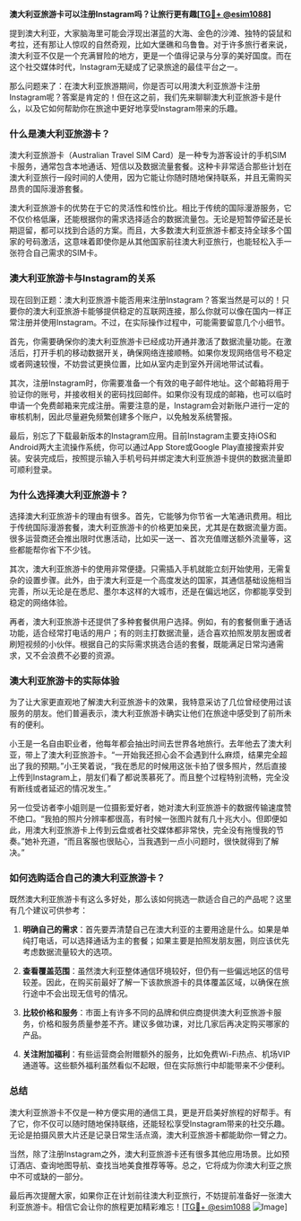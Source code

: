 **澳大利亚旅游卡可以注册Instagram吗？让旅行更有趣[[TG💪+ @esim1088](https://t.me/s/esim1088)]**

提到澳大利亚，大家脑海里可能会浮现出湛蓝的大海、金色的沙滩、独特的袋鼠和考拉，还有那让人惊叹的自然奇观，比如大堡礁和乌鲁鲁。对于许多旅行者来说，澳大利亚不仅是一个充满冒险的地方，更是一个值得记录与分享的美好国度。而在这个社交媒体时代，Instagram无疑成了记录旅途的最佳平台之一。

那么问题来了：在澳大利亚旅游期间，你是否可以用澳大利亚旅游卡注册Instagram呢？答案是肯定的！但在这之前，我们先来聊聊澳大利亚旅游卡是什么，以及它如何帮助你在旅途中更好地享受Instagram带来的乐趣。

### **什么是澳大利亚旅游卡？**

澳大利亚旅游卡（Australian Travel SIM Card）是一种专为游客设计的手机SIM卡服务，通常包含本地通话、短信以及数据流量套餐。这种卡非常适合那些计划在澳大利亚旅行一段时间的人使用，因为它能让你随时随地保持联系，并且无需购买昂贵的国际漫游套餐。

澳大利亚旅游卡的优势在于它的灵活性和性价比。相比于传统的国际漫游服务，它不仅价格低廉，还能根据你的需求选择适合的数据流量包。无论是短暂停留还是长期逗留，都可以找到合适的方案。而且，大多数澳大利亚旅游卡都支持全球多个国家的号码激活，这意味着即使你是从其他国家前往澳大利亚旅行，也能轻松入手一张符合自己需求的SIM卡。

### **澳大利亚旅游卡与Instagram的关系**

现在回到正题：澳大利亚旅游卡能否用来注册Instagram？答案当然是可以的！只要你的澳大利亚旅游卡能够提供稳定的互联网连接，那么你就可以像在国内一样正常注册并使用Instagram。不过，在实际操作过程中，可能需要留意几个小细节。

首先，你需要确保你的澳大利亚旅游卡已经成功开通并激活了数据流量功能。在激活后，打开手机的移动数据开关，确保网络连接顺畅。如果你发现网络信号不稳定或者网速较慢，不妨尝试更换位置，比如从室内走到室外开阔地带试试看。

其次，注册Instagram时，你需要准备一个有效的电子邮件地址。这个邮箱将用于验证你的账号，并接收相关的密码找回邮件。如果你没有现成的邮箱，也可以临时申请一个免费邮箱来完成注册。需要注意的是，Instagram会对新账户进行一定的审核机制，因此尽量避免频繁创建多个账户，以免触发系统警报。

最后，别忘了下载最新版本的Instagram应用。目前Instagram主要支持iOS和Android两大主流操作系统，你可以通过App Store或Google Play直接搜索并安装。安装完成后，按照提示输入手机号码并绑定澳大利亚旅游卡提供的数据流量即可顺利登录。

### **为什么选择澳大利亚旅游卡？**

选择澳大利亚旅游卡的理由有很多。首先，它能够为你节省一大笔通讯费用。相比于传统国际漫游套餐，澳大利亚旅游卡的价格更加亲民，尤其是在数据流量方面。很多运营商还会推出限时优惠活动，比如买一送一、首次充值赠送额外流量等，这些都能帮你省下不少钱。

其次，澳大利亚旅游卡的使用非常便捷。只需插入手机就能立刻开始使用，无需复杂的设置步骤。此外，由于澳大利亚是一个高度发达的国家，其通信基础设施相当完善，所以无论是在悉尼、墨尔本这样的大城市，还是在偏远地区，你都能享受到稳定的网络体验。

再者，澳大利亚旅游卡还提供了多种套餐供用户选择。例如，有的套餐侧重于通话功能，适合经常打电话的用户；有的则主打数据流量，适合喜欢拍照发朋友圈或者刷短视频的小伙伴。根据自己的实际需求挑选合适的套餐，既能满足日常沟通需求，又不会浪费不必要的资源。

### **澳大利亚旅游卡的实际体验**

为了让大家更直观地了解澳大利亚旅游卡的效果，我特意采访了几位曾经使用过该服务的朋友。他们普遍表示，澳大利亚旅游卡确实让他们在旅途中感受到了前所未有的便利。

小王是一名自由职业者，他每年都会抽出时间去世界各地旅行。去年他去了澳大利亚，带上了澳大利亚旅游卡。“一开始我还担心会不会遇到什么麻烦，结果完全超出了我的预期。”小王笑着说，“我在悉尼的时候用这张卡拍了很多照片，然后直接上传到Instagram上，朋友们看了都说羡慕死了。而且整个过程特别流畅，完全没有断线或者延迟的情况发生。”

另一位受访者李小姐则是一位摄影爱好者，她对澳大利亚旅游卡的数据传输速度赞不绝口。“我拍的照片分辨率都很高，有时候一张图片就有几十兆大小。但即便如此，用澳大利亚旅游卡上传到云盘或者社交媒体都非常快，完全没有拖慢我的节奏。”她补充道，“而且客服也很贴心，当我遇到一点小问题时，很快就得到了解决。”

### **如何选购适合自己的澳大利亚旅游卡？**

既然澳大利亚旅游卡有这么多好处，那么该如何挑选一款适合自己的产品呢？这里有几个建议可供参考：

1. **明确自己的需求**：首先要弄清楚自己在澳大利亚的主要用途是什么。如果是单纯打电话，可以选择通话为主的套餐；如果主要是拍照发朋友圈，则应该优先考虑数据流量较大的选项。
   
2. **查看覆盖范围**：虽然澳大利亚整体通信环境较好，但仍有一些偏远地区的信号较差。因此，在购买前最好了解一下该款旅游卡的具体覆盖区域，以确保在旅行途中不会出现无信号的情况。
   
3. **比较价格和服务**：市面上有许多不同的品牌和供应商提供澳大利亚旅游卡服务，价格和服务质量参差不齐。建议多做功课，对比几家后再决定购买哪家的产品。
   
4. **关注附加福利**：有些运营商会附赠额外的服务，比如免费Wi-Fi热点、机场VIP通道等。这些额外福利虽然看似不起眼，但在实际旅行中却能带来不少便利。

### **总结**

澳大利亚旅游卡不仅是一种方便实用的通信工具，更是开启美好旅程的好帮手。有了它，你不仅可以随时随地保持联络，还能轻松享受Instagram带来的社交乐趣。无论是拍摄风景大片还是记录日常生活点滴，澳大利亚旅游卡都能助你一臂之力。

当然，除了注册Instagram之外，澳大利亚旅游卡还有很多其他应用场景。比如预订酒店、查询地图导航、查找当地美食推荐等等。总之，它将成为你澳大利亚之旅中不可或缺的一部分。

最后再次提醒大家，如果你正在计划前往澳大利亚旅行，不妨提前准备好一张澳大利亚旅游卡。相信它会让你的旅程更加精彩难忘！[[TG💪+ @esim1088](https://t.me/s/esim1088) ![Image](https://i.postimg.cc/4NQfJmqS/Snipaste-2025-05-13-00-14-12.png)]